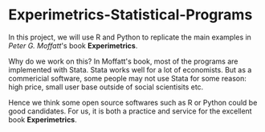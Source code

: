# Experimetrics-Statistical-Programs

In this project, we will use R and Python to replicate the main examples in *Peter G. Moffatt*'s book **Experimetrics**.

Why do we work on this? In Moffatt's book, most of the programs are implemented with Stata. Stata works well for a lot of economists. But as a commericial software, some people may not use Stata for some reason: high price, small user base outside of social scientisits etc.

Hence we think some open source softwares such as R or Python could be good candidates. For us, it is both a practice and service for the excellent book **Experimetrics**.
